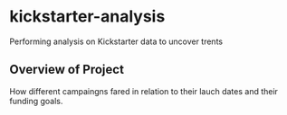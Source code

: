 # kickstarter-analysis
Performing analysis on Kickstarter data to uncover trents
## Overview of Project
How different campaingns fared in relation to their lauch dates and their funding goals.
